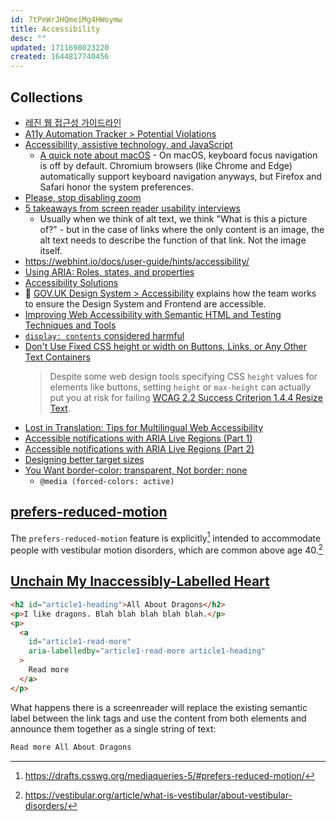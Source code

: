 ```yaml
---
id: 7tPeWrJHQmeiMg4HWoymw
title: Accessibility
desc: ""
updated: 1711698023220
created: 1644817740456
---
```


## Collections

- [레진 웹 접근성 가이드라인](https://github.com/lezhin/accessibility)
- [A11y Automation Tracker > Potential Violations](https://a11y-automation.dev/violations)
- [Accessibility, assistive technology, and JavaScript](https://gomakethings.com/accessibility-assistive-technology-and-javascript/)
  - [A quick note about macOS](https://gomakethings.com/accessibility-assistive-technology-and-javascript/#a-quick-note-about-macos) - On macOS, keyboard focus navigation is off by default. Chromium browsers (like Chrome and Edge) automatically support keyboard navigation anyways, but Firefox and Safari honor the system preferences.
- [Please, stop disabling zoom](https://www.matuzo.at/blog/2022/please-stop-disabling-zoom/)
- [5 takeaways from screen reader usability interviews](https://jessbudd.com/blog/screen-reader-usability-testing-observations/)
  - Usually when we think of alt text, we think "What is this a picture of?" - but in the case of links where the only content is an image, the alt text needs to describe the function of that link. Not the image itself.
- https://webhint.io/docs/user-guide/hints/accessibility/
- [Using ARIA: Roles, states, and properties](https://developer.mozilla.org/en-US/docs/Web/Accessibility/ARIA/ARIA_Techniques)
- [Accessibility Solutions](https://a11y-solutions.stevenwoodson.com/)
- 👑 [GOV.UK Design System > Accessibility](https://design-system.service.gov.uk/accessibility/) explains how the team works to ensure the Design System and Frontend are accessible.
- [Improving Web Accessibility with Semantic HTML and Testing Techniques and Tools](https://www.infoq.com/news/2023/04/web-accessibility/)
- [`display: contents` considered harmful](https://ericwbailey.website/published/display-contents-considered-harmful/)
- [Don't Use Fixed CSS height or width on Buttons, Links, or Any Other Text Containers](https://ashleemboyer.com/blog/don-t-use-fixed-css-height-or-width-on-text-containers)
  > Despite some web design tools specifying CSS `height` values for elements like buttons, setting `height` or `max-height` can actually put you at risk for failing [WCAG 2.2 Success Criterion 1.4.4 Resize Text](https://www.w3.org/TR/WCAG22/#resize-text).
- [Lost in Translation: Tips for Multilingual Web Accessibility](https://benmyers.dev/blog/multilingual-web-accessibility/)
- [Accessible notifications with ARIA Live Regions (Part 1)](https://www.sarasoueidan.com/blog/accessible-notifications-with-aria-live-regions-part-1/)
- [Accessible notifications with ARIA Live Regions (Part 2)](https://www.sarasoueidan.com/blog/accessible-notifications-with-aria-live-regions-part-2/)
- [Designing better target sizes](https://ishadeed.com/article/target-size/)
- [You Want border-color: transparent, Not border: none](https://frontendmasters.com/blog/you-want-border-color-transparent-not-border-none/)
  - `@media (forced-colors: active)`

## [prefers-reduced-motion](https://news.ycombinator.com/item?id=31765773)

The `prefers-reduced-motion` feature is explicitly[^1] intended to accommodate people with vestibular motion disorders, which are common above age 40.[^2]

[^1]: https://drafts.csswg.org/mediaqueries-5/#prefers-reduced-motion/
[^2]: https://vestibular.org/article/what-is-vestibular/about-vestibular-disorders/

## [Unchain My Inaccessibly-Labelled Heart](https://css-tricks.com/unchain-my-inaccessibly-labelled-heart/)

```html
<h2 id="article1-heading">All About Dragons</h2>
<p>I like dragons. Blah blah blah blah blah.</p>
<p>
  <a
    id="article1-read-more"
    aria-labelledby="article1-read-more article1-heading"
  >
    Read more
  </a>
</p>
```

What happens there is a screenreader will replace the existing semantic label between the link tags and use the content from both elements and announce them together as a single string of text:

```html
Read more All About Dragons
```
